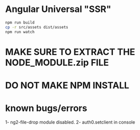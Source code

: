 # Angular Universal "SSR"

```bash
npm run build
cp -r src/assets dist/assets
npm run watch
```

# MAKE SURE TO EXTRACT THE NODE_MODULE.zip FILE
# DO NOT MAKE NPM INSTALL

# known bugs/errors
1- ng2-file-drop module disabled.
2- auth0.setclient in console